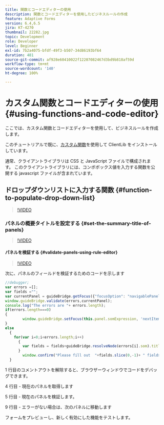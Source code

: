 ```yaml
---
title: 関数とコードエディターの使用
description: 関数とコードエディターを使用したビジネスルールの作成
feature: Adaptive Forms
version: 6.4,6.5
jira: KT-4270
thumbnail: 22282.jpg
topic: Development
role: Developer
level: Beginner
exl-id: 7b2a4075-bfdf-49f3-b507-34d86193bf64
duration: 481
source-git-commit: af928e60410022f12207082467d3bd9b818af59d
workflow-type: tm+mt
source-wordcount: '140'
ht-degree: 100%

---
```


# カスタム関数とコードエディターの使用 {#using-functions-and-code-editor}

ここでは、カスタム関数とコードエディターを使用して、ビジネスルールを作成します。

このチュートリアルで既に、[カスタム関数](assets/client-libs-and-logo.zip)を使用して ClientLib をインストールしています。

通常、クライアントライブラリは CSS と JavaScript ファイルで構成されます。 このクライアントライブラリには、コンボボックス値を入力する関数を公開する javascript ファイルが含まれています。


## ドロップダウンリストに入力する関数 {#function-to-populate-drop-down-list}

>[!VIDEO](https://video.tv.adobe.com/v/22282?quality=12&learn=on)

### パネルの概要タイトルを設定する {#set-the-summary-title-of-panels}

>[!VIDEO](https://video.tv.adobe.com/v/28387?quality=12&learn=on)

#### パネルを検証する {#validate-panels-using-rule-editor}

>[!VIDEO](https://video.tv.adobe.com/v/28409?quality=12&learn=on)

次に、パネルのフィールドを検証するためのコードを示します

```javascript
//debugger;
var errors =[];
var fields ="";
var currentPanel = guideBridge.getFocus({"focusOption": "navigablePanel"});
window.guideBridge.validate(errors,currentPanel);
console.log("The errors are "+ errors.length);
if(errors.length===0)
{
        window.guideBridge.setFocus(this.panel.somExpression, 'nextItem', true);
}
else
  {
    for(var i=0;i<errors.length;i++)
      {
        var fields = fields+guideBridge.resolveNode(errors[i].som).title+" , ";
      }
        window.confirm("Please fill out  "+fields.slice(0,-1)+ " fields");
  }
```

1 行目のコメントアウトを解除すると、ブラウザーウィンドウでコードをデバッグできます。

4 行目 - 現在のパネルを取得します

5 行目 - 現在のパネルを検証します。

9 行目 - エラーがない場合は、次のパネルに移動します

フォームをプレビューし、新しく有効にした機能をテストします。
